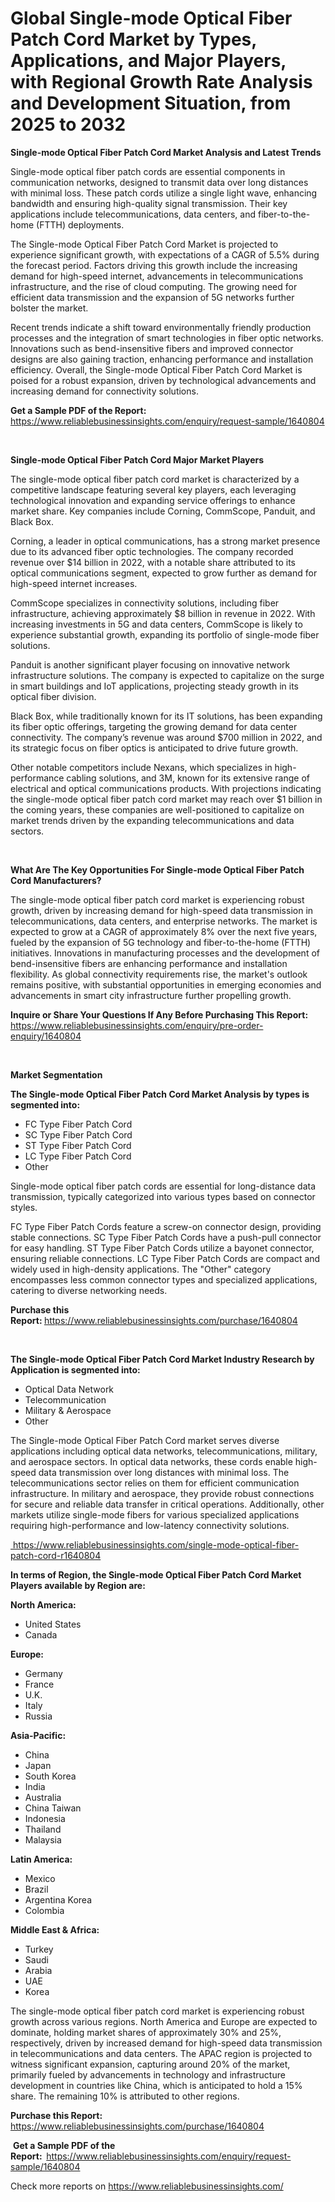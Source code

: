 <p><h1>Global Single-mode Optical Fiber Patch Cord Market by Types, Applications, and Major Players, with Regional Growth Rate Analysis and Development Situation, from 2025 to 2032</h1></p><p><strong>Single-mode Optical Fiber Patch Cord Market Analysis and Latest Trends</strong></p>
<p><p>Single-mode optical fiber patch cords are essential components in communication networks, designed to transmit data over long distances with minimal loss. These patch cords utilize a single light wave, enhancing bandwidth and ensuring high-quality signal transmission. Their key applications include telecommunications, data centers, and fiber-to-the-home (FTTH) deployments.</p><p>The Single-mode Optical Fiber Patch Cord Market is projected to experience significant growth, with expectations of a CAGR of 5.5% during the forecast period. Factors driving this growth include the increasing demand for high-speed internet, advancements in telecommunications infrastructure, and the rise of cloud computing. The growing need for efficient data transmission and the expansion of 5G networks further bolster the market.</p><p>Recent trends indicate a shift toward environmentally friendly production processes and the integration of smart technologies in fiber optic networks. Innovations such as bend-insensitive fibers and improved connector designs are also gaining traction, enhancing performance and installation efficiency. Overall, the Single-mode Optical Fiber Patch Cord Market is poised for a robust expansion, driven by technological advancements and increasing demand for connectivity solutions.</p></p>
<p><strong>Get a Sample PDF of the Report:&nbsp;</strong> <a href="https://www.reliablebusinessinsights.com/enquiry/request-sample/1640804?utm_campaign=3113&utm_medium=2&utm_source=Github&utm_content=ia&utm_term=23032025&utm_id=single-mode-optical-fiber-patch-cord">https://www.reliablebusinessinsights.com/enquiry/request-sample/1640804</a></p>
<p>&nbsp;</p>
<p><strong>Single-mode Optical Fiber Patch Cord Major Market Players</strong></p>
<p><p>The single-mode optical fiber patch cord market is characterized by a competitive landscape featuring several key players, each leveraging technological innovation and expanding service offerings to enhance market share. Key companies include Corning, CommScope, Panduit, and Black Box.</p><p>Corning, a leader in optical communications, has a strong market presence due to its advanced fiber optic technologies. The company recorded revenue over $14 billion in 2022, with a notable share attributed to its optical communications segment, expected to grow further as demand for high-speed internet increases.</p><p>CommScope specializes in connectivity solutions, including fiber infrastructure, achieving approximately $8 billion in revenue in 2022. With increasing investments in 5G and data centers, CommScope is likely to experience substantial growth, expanding its portfolio of single-mode fiber solutions.</p><p>Panduit is another significant player focusing on innovative network infrastructure solutions. The company is expected to capitalize on the surge in smart buildings and IoT applications, projecting steady growth in its optical fiber division.</p><p>Black Box, while traditionally known for its IT solutions, has been expanding its fiber optic offerings, targeting the growing demand for data center connectivity. The company’s revenue was around $700 million in 2022, and its strategic focus on fiber optics is anticipated to drive future growth.</p><p>Other notable competitors include Nexans, which specializes in high-performance cabling solutions, and 3M, known for its extensive range of electrical and optical communications products. With projections indicating the single-mode optical fiber patch cord market may reach over $1 billion in the coming years, these companies are well-positioned to capitalize on market trends driven by the expanding telecommunications and data sectors.</p></p>
<p>&nbsp;</p>
<p><strong>What Are The Key Opportunities For Single-mode Optical Fiber Patch Cord Manufacturers?</strong></p>
<p><p>The single-mode optical fiber patch cord market is experiencing robust growth, driven by increasing demand for high-speed data transmission in telecommunications, data centers, and enterprise networks. The market is expected to grow at a CAGR of approximately 8% over the next five years, fueled by the expansion of 5G technology and fiber-to-the-home (FTTH) initiatives. Innovations in manufacturing processes and the development of bend-insensitive fibers are enhancing performance and installation flexibility. As global connectivity requirements rise, the market's outlook remains positive, with substantial opportunities in emerging economies and advancements in smart city infrastructure further propelling growth.</p></p>
<p><strong>Inquire or Share Your Questions If Any Before Purchasing This Report:</strong> <a href="https://www.reliablebusinessinsights.com/enquiry/pre-order-enquiry/1640804?utm_campaign=3113&utm_medium=2&utm_source=Github&utm_content=ia&utm_term=23032025&utm_id=single-mode-optical-fiber-patch-cord">https://www.reliablebusinessinsights.com/enquiry/pre-order-enquiry/1640804</a></p>
<p>&nbsp;</p>
<p><strong>Market Segmentation</strong></p>
<p><strong>The Single-mode Optical Fiber Patch Cord Market Analysis by types is segmented into:</strong></p>
<p><ul><li>FC Type Fiber Patch Cord</li><li>SC Type Fiber Patch Cord</li><li>ST Type Fiber Patch Cord</li><li>LC Type Fiber Patch Cord</li><li>Other</li></ul></p>
<p><p>Single-mode optical fiber patch cords are essential for long-distance data transmission, typically categorized into various types based on connector styles. </p><p>FC Type Fiber Patch Cords feature a screw-on connector design, providing stable connections. SC Type Fiber Patch Cords have a push-pull connector for easy handling. ST Type Fiber Patch Cords utilize a bayonet connector, ensuring reliable connections. LC Type Fiber Patch Cords are compact and widely used in high-density applications. The "Other" category encompasses less common connector types and specialized applications, catering to diverse networking needs.</p></p>
<p><strong>Purchase this Report:&nbsp;</strong><a href="https://www.reliablebusinessinsights.com/purchase/1640804?utm_campaign=3113&utm_medium=2&utm_source=Github&utm_content=ia&utm_term=23032025&utm_id=single-mode-optical-fiber-patch-cord">https://www.reliablebusinessinsights.com/purchase/1640804</a></p>
<p>&nbsp;</p>
<p><strong>The Single-mode Optical Fiber Patch Cord Market Industry Research by Application is segmented into:</strong></p>
<p><ul><li>Optical Data Network</li><li>Telecommunication</li><li>Military & Aerospace</li><li>Other</li></ul></p>
<p><p>The Single-mode Optical Fiber Patch Cord market serves diverse applications including optical data networks, telecommunications, military, and aerospace sectors. In optical data networks, these cords enable high-speed data transmission over long distances with minimal loss. The telecommunications sector relies on them for efficient communication infrastructure. In military and aerospace, they provide robust connections for secure and reliable data transfer in critical operations. Additionally, other markets utilize single-mode fibers for various specialized applications requiring high-performance and low-latency connectivity solutions.</p></p>
<p><a href="https://www.reliablebusinessinsights.com/single-mode-optical-fiber-patch-cord-r1640804?utm_campaign=3113&utm_medium=2&utm_source=Github&utm_content=ia&utm_term=23032025&utm_id=single-mode-optical-fiber-patch-cord">&nbsp;https://www.reliablebusinessinsights.com/single-mode-optical-fiber-patch-cord-r1640804</a></p>
<p><strong>In terms of Region, the Single-mode Optical Fiber Patch Cord Market Players available by Region are:</strong></p>
<p>
    <p> <strong> North America: </strong>
        <ul>
            <li>United States</li>
            <li>Canada</li>
        </ul>
        </p> 
    <p> <strong> Europe: </strong>
        <ul>
            <li>Germany</li>
            <li>France</li>
            <li>U.K.</li>
            <li>Italy</li>
            <li>Russia</li>
        </ul>
        </p> 
    <p> <strong> Asia-Pacific: </strong>
        <ul>
            <li>China</li>
            <li>Japan</li>
            <li>South Korea</li>
            <li>India</li>
            <li>Australia</li>
            <li>China Taiwan</li>
            <li>Indonesia</li>
            <li>Thailand</li>
            <li>Malaysia</li>
        </ul>
        </p> 
    <p> <strong> Latin America: </strong>
        <ul>
            <li>Mexico</li>
            <li>Brazil</li>
            <li>Argentina Korea</li>
            <li>Colombia</li>
        </ul>
        </p> 
    <p> <strong> Middle East & Africa: </strong>
        <ul>
            <li>Turkey</li>
            <li>Saudi</li>
            <li>Arabia</li>
            <li>UAE</li>
            <li>Korea</li>
        </ul>
    </p>
    </p>
<p><p>The single-mode optical fiber patch cord market is experiencing robust growth across various regions. North America and Europe are expected to dominate, holding market shares of approximately 30% and 25%, respectively, driven by increased demand for high-speed data transmission in telecommunications and data centers. The APAC region is projected to witness significant expansion, capturing around 20% of the market, primarily fueled by advancements in technology and infrastructure development in countries like China, which is anticipated to hold a 15% share. The remaining 10% is attributed to other regions.</p></p>
<p><strong>Purchase this Report: </strong><a href="https://www.reliablebusinessinsights.com/purchase/1640804?utm_campaign=3113&utm_medium=2&utm_source=Github&utm_content=ia&utm_term=23032025&utm_id=single-mode-optical-fiber-patch-cord">https://www.reliablebusinessinsights.com/purchase/1640804</a></p>
<p>&nbsp;<strong>Get a Sample PDF of the Report:&nbsp;&nbsp;</strong><a href="https://www.reliablebusinessinsights.com/enquiry/request-sample/1640804?utm_campaign=3113&utm_medium=2&utm_source=Github&utm_content=ia&utm_term=23032025&utm_id=single-mode-optical-fiber-patch-cord">https://www.reliablebusinessinsights.com/enquiry/request-sample/1640804</a></p>
<p><strong></strong></p>
<p>Check more reports on <a href="https://www.reliablebusinessinsights.com/?utm_campaign=3113&utm_medium=2&utm_source=Github&utm_content=ia&utm_term=23032025&utm_id=single-mode-optical-fiber-patch-cord">https://www.reliablebusinessinsights.com/</a></p>
